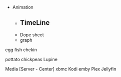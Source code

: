 
* Animation
    + TimeLine
        - 
    + Dope sheet
    + graph




egg
fish
chekin



pottato
chickpeas
Lupine



Media [Server - Center]
xbmc
Kodi
emby
Plex
Jellyfin